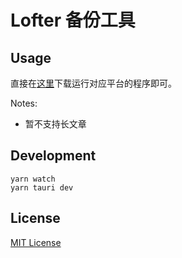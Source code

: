 # Lofter 备份工具

## Usage

直接在[这里](https://github.com/Zedekul/lofter-backup/releases)下载运行对应平台的程序即可。

Notes:
- 暂不支持长文章

## Development

```shell
yarn watch
yarn tauri dev
```

## License

[MIT License](./LICENSE.md)
